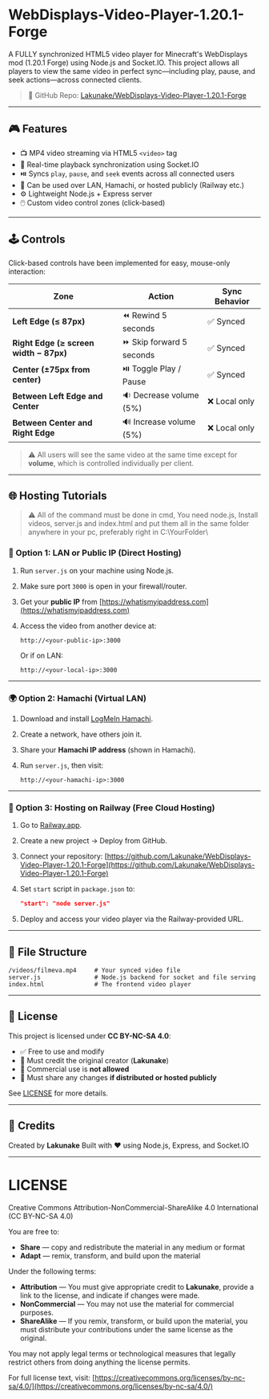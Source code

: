 # WebDisplays-Video-Player-1.20.1-Forge

A FULLY synchronized HTML5 video player for Minecraft's WebDisplays mod (1.20.1 Forge) using Node.js and Socket.IO. This project allows all players to view the same video in perfect sync—including play, pause, and seek actions—across connected clients.

> 🔗 GitHub Repo: [Lakunake/WebDisplays-Video-Player-1.20.1-Forge](https://github.com/Lakunake/WebDisplays-Video-Player-1.20.1-Forge)

---

## 🎮 Features

* 📺 MP4 video streaming via HTML5 `<video>` tag
* 🔁 Real-time playback synchronization using Socket.IO
* ⏯️ Syncs `play`, `pause`, and `seek` events across all connected users
* 📡 Can be used over LAN, Hamachi, or hosted publicly (Railway etc.)
* ⚙️ Lightweight Node.js + Express server
* 🖱️ Custom video control zones (click-based)

---

## 🕹️ Controls

Click-based controls have been implemented for easy, mouse-only interaction:

| Zone                                   | Action                   | Sync Behavior |
| -------------------------------------- | ------------------------ | ------------- |
| **Left Edge (≤ 87px)**                 | ⏪ Rewind 5 seconds       | ✅ Synced      |
| **Right Edge (≥ screen width − 87px)** | ⏩ Skip forward 5 seconds | ✅ Synced      |
| **Center (±75px from center)**         | ⏯️ Toggle Play / Pause   | ✅ Synced      |
| **Between Left Edge and Center**       | 🔉 Decrease volume (5%)  | ❌ Local only  |
| **Between Center and Right Edge**      | 🔊 Increase volume (5%)  | ❌ Local only  |

> ⚠️ All users will see the same video at the same time except for **volume**, which is controlled individually per client.

---

## 🌐 Hosting Tutorials

> ⚠️ All of the command must be done in cmd,
>     You need node.js,
>     Install videos, server.js and index.html and put them all in the same folder anywhere in your pc, preferably right in C:\YourFolder\

### 🔌 Option 1: LAN or Public IP (Direct Hosting)

1. Run `server.js` on your machine using Node.js.
2. Make sure port `3000` is open in your firewall/router.
3. Get your **public IP** from [https://whatismyipaddress.com](https://whatismyipaddress.com)
4. Access the video from another device at:

   ```
   http://<your-public-ip>:3000
   ```

   Or if on LAN:

   ```
   http://<your-local-ip>:3000
   ```

---

### 🌍 Option 2: Hamachi (Virtual LAN)

1. Download and install [LogMeIn Hamachi](https://vpn.net).
2. Create a network, have others join it.
3. Share your **Hamachi IP address** (shown in Hamachi).
4. Run `server.js`, then visit:

   ```
   http://<your-hamachi-ip>:3000
   ```

---

### 🚂 Option 3: Hosting on Railway (Free Cloud Hosting)

1. Go to [Railway.app](https://railway.app).
2. Create a new project → Deploy from GitHub.
3. Connect your repository:
   [https://github.com/Lakunake/WebDisplays-Video-Player-1.20.1-Forge](https://github.com/Lakunake/WebDisplays-Video-Player-1.20.1-Forge)
4. Set `start` script in `package.json` to:

   ```json
   "start": "node server.js"
   ```
5. Deploy and access your video player via the Railway-provided URL.

---

## 📁 File Structure

```
/videos/filmeva.mp4     # Your synced video file
server.js               # Node.js backend for socket and file serving
index.html              # The frontend video player
```

---

## 📜 License

This project is licensed under **CC BY-NC-SA 4.0**:

* ✅ Free to use and modify
* 🔗 Must credit the original creator (**Lakunake**)
* 🚫 Commercial use is **not allowed**
* 🔁 Must share any changes **if distributed or hosted publicly**

See [LICENSE](LICENSE) for more details.

---

## 🙏 Credits

Created by **Lakunake**
Built with ❤️ using Node.js, Express, and Socket.IO

---

# LICENSE

Creative Commons Attribution-NonCommercial-ShareAlike 4.0 International (CC BY-NC-SA 4.0)

You are free to:

* **Share** — copy and redistribute the material in any medium or format
* **Adapt** — remix, transform, and build upon the material

Under the following terms:

* **Attribution** — You must give appropriate credit to **Lakunake**, provide a link to the license, and indicate if changes were made.
* **NonCommercial** — You may not use the material for commercial purposes.
* **ShareAlike** — If you remix, transform, or build upon the material, you must distribute your contributions under the same license as the original.

You may not apply legal terms or technological measures that legally restrict others from doing anything the license permits.

For full license text, visit: [https://creativecommons.org/licenses/by-nc-sa/4.0/](https://creativecommons.org/licenses/by-nc-sa/4.0/)

